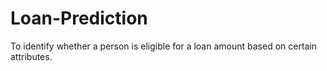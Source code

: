 # Loan-Prediction
To identify whether a person is eligible for a loan amount based on certain attributes.
